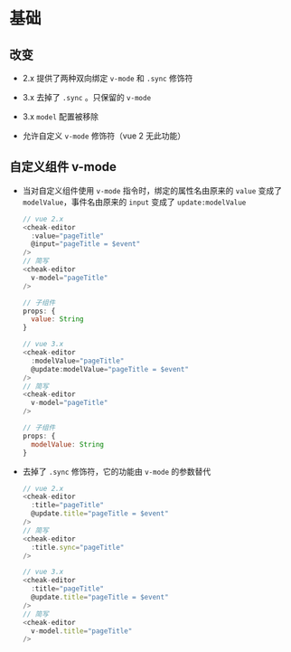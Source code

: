 # 基础

## 改变

- 2.x 提供了两种双向绑定 `v-mode` 和 `.sync` 修饰符

- 3.x 去掉了 `.sync` 。只保留的 `v-mode`

- 3.x `model` 配置被移除

- 允许自定义 `v-mode` 修饰符（vue 2 无此功能）

## 自定义组件 v-mode

- 当对自定义组件使用 `v-mode` 指令时，绑定的属性名由原来的 `value` 变成了 `modelValue`，事件名由原来的 `input` 变成了 `update:modelValue`

    ```js
    // vue 2.x
    <cheak-editor
      :value="pageTitle"
      @input="pageTitle = $event"
    />
    // 简写
    <cheak-editor
      v-model="pageTitle"
    />

    // 子组件
    props: {
      value: String
    }
    ```

    ```js
    // vue 3.x
    <cheak-editor
      :modelValue="pageTitle"
      @update:modelValue="pageTitle = $event"
    />
    // 简写
    <cheak-editor
      v-model="pageTitle"
    />

    // 子组件
    props: {
      modelValue: String
    }
    ```

- 去掉了 `.sync` 修饰符，它的功能由 `v-mode` 的参数替代

    ```js
    // vue 2.x
    <cheak-editor
      :title="pageTitle"
      @update.title="pageTitle = $event"
    />
    // 简写
    <cheak-editor
      :title.sync="pageTitle"
    />
    ```

    ```js
    // vue 3.x
    <cheak-editor
      :title="pageTitle"
      @update.title="pageTitle = $event"
    />
    // 简写
    <cheak-editor
      v-model.title="pageTitle"
    />
    ```
